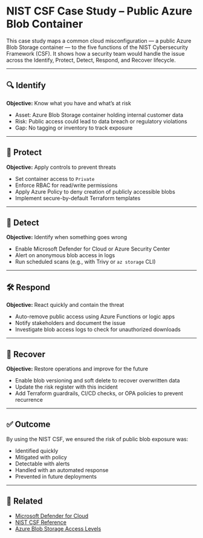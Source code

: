 # NIST CSF Case Study – Public Azure Blob Container

This case study maps a common cloud misconfiguration — a public Azure Blob Storage container — to the five functions of the NIST Cybersecurity Framework (CSF). It shows how a security team would handle the issue across the Identify, Protect, Detect, Respond, and Recover lifecycle.

---

## 🔍 Identify

**Objective:** Know what you have and what’s at risk

- Asset: Azure Blob Storage container holding internal customer data
- Risk: Public access could lead to data breach or regulatory violations
- Gap: No tagging or inventory to track exposure

---

## 🔐 Protect

**Objective:** Apply controls to prevent threats

- Set container access to `Private`
- Enforce RBAC for read/write permissions
- Apply Azure Policy to deny creation of publicly accessible blobs
- Implement secure-by-default Terraform templates

---

## 🔎 Detect

**Objective:** Identify when something goes wrong

- Enable Microsoft Defender for Cloud or Azure Security Center
- Alert on anonymous blob access in logs
- Run scheduled scans (e.g., with Trivy or `az storage` CLI)

---

## 🛠️ Respond

**Objective:** React quickly and contain the threat

- Auto-remove public access using Azure Functions or logic apps
- Notify stakeholders and document the issue
- Investigate blob access logs to check for unauthorized downloads

---

## 🔄 Recover

**Objective:** Restore operations and improve for the future

- Enable blob versioning and soft delete to recover overwritten data
- Update the risk register with this incident
- Add Terraform guardrails, CI/CD checks, or OPA policies to prevent recurrence

---

## ✅ Outcome

By using the NIST CSF, we ensured the risk of public blob exposure was:
- Identified quickly
- Mitigated with policy
- Detectable with alerts
- Handled with an automated response
- Prevented in future deployments

---

## 🔗 Related

- [Microsoft Defender for Cloud](https://learn.microsoft.com/en-us/azure/defender-for-cloud/)
- [NIST CSF Reference](https://www.nist.gov/cyberframework)
- [Azure Blob Storage Access Levels](https://learn.microsoft.com/en-us/azure/storage/blobs/anonymous-read-access-configure)

